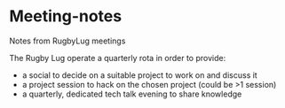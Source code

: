 # Meeting-notes
Notes from RugbyLug meetings

The Rugby Lug operate a quarterly rota in order to provide:

- a social to decide on a suitable project to work on and discuss it
- a project session to hack on the chosen project (could be >1 session)
- a quarterly, dedicated tech talk evening to share knowledge
